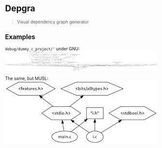 # Depgra
> Visual dependency graph generator

## Examples
`debug/dummy_c_project/'` under GNU:
![gnu\_stdio](documentation/gnu_stdio.png)

The same, but MUSL:
![gnu\_musl](documentation/musl_stdio.png)
